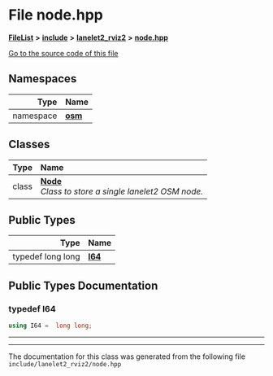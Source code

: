 

# File node.hpp



[**FileList**](files.md) **>** [**include**](dir_d44c64559bbebec7f509842c48db8b23.md) **>** [**lanelet2\_rviz2**](dir_65eef65f6947ac43fda5ad768861708a.md) **>** [**node.hpp**](node_8hpp.md)

[Go to the source code of this file](node_8hpp_source.md)
















## Namespaces

| Type | Name |
| ---: | :--- |
| namespace | [**osm**](namespaceosm.md) <br> |


## Classes

| Type | Name |
| ---: | :--- |
| class | [**Node**](classosm_1_1Node.md) <br>_Class to store a single lanelet2 OSM node._  |


## Public Types

| Type | Name |
| ---: | :--- |
| typedef long long | [**I64**](#typedef-i64)  <br> |
















































## Public Types Documentation




### typedef I64 

```C++
using I64 =  long long;
```




<hr>

------------------------------
The documentation for this class was generated from the following file `include/lanelet2_rviz2/node.hpp`


